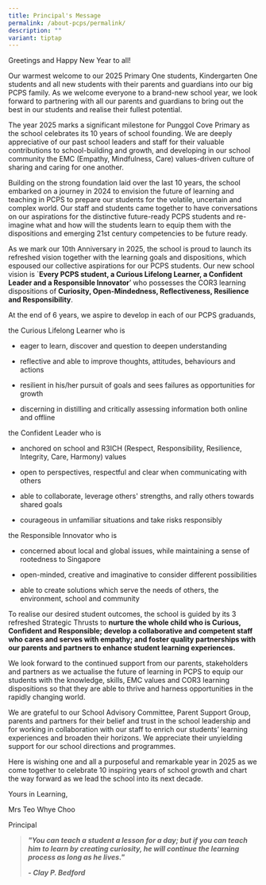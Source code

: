 ```yaml
---
title: Principal's Message
permalink: /about-pcps/permalink/
description: ""
variant: tiptap
---
```

<p>Greetings and Happy New Year to all!</p>
<p>Our warmest welcome to our 2025 Primary One students, Kindergarten One
students and all new students with their parents and guardians into our
big PCPS family. As we welcome everyone to a brand-new school year, we
look forward to partnering with all our parents and guardians to bring
out the best in our students and realise their fullest potential.</p>
<p>The year 2025 marks a significant milestone for Punggol Cove Primary as
the school celebrates its 10 years of school founding. We are deeply appreciative
of our past school leaders and staff for their valuable contributions to
school-building and growth, and developing in our school community the
EMC (Empathy, Mindfulness, Care) values-driven culture of sharing and caring
for one another.</p>
<p>Building on the strong foundation laid over the last 10 years, the school
embarked on a journey in 2024 to envision the future of learning and teaching
in PCPS to prepare our students for the volatile, uncertain and complex
world. Our staff and students came together to have conversations on our
aspirations for the distinctive future-ready PCPS students and re-imagine
what and how will the students learn to equip them with the dispositions
and emerging 21st century competencies to be future ready.</p>
<p>As we mark our 10th Anniversary in 2025, the school is proud to launch
its refreshed vision together with the learning goals and dispositions,
which espoused our collective aspirations for our PCPS students. Our new
school vision is `<strong>Every PCPS student, a Curious Lifelong Learner, a Confident Leader and a Responsible Innovator</strong>’
who possesses the COR3 learning dispositions of <strong>Curiosity, Open-Mindedness, Reflectiveness, Resilience and Responsibility</strong>.</p>
<p>At the end of 6 years, we aspire to develop in each of our PCPS graduands,</p>
<p>the Curious Lifelong Learner who is</p>
<ul data-tight="true" class="tight">
<li>
<p>eager to learn, discover and question to deepen understanding</p>
</li>
<li>
<p>reflective and able to improve thoughts, attitudes, behaviours and actions</p>
</li>
<li>
<p>resilient in his/her pursuit of goals and sees failures as opportunities
for growth</p>
</li>
<li>
<p>discerning in distilling and critically assessing information both online
and offline</p>
</li>
</ul>
<p>the Confident Leader who is</p>
<ul data-tight="true" class="tight">
<li>
<p>anchored on school and R3ICH (Respect, Responsibility, Resilience, Integrity,
Care, Harmony) values</p>
</li>
<li>
<p>open to perspectives, respectful and clear when communicating with others</p>
</li>
<li>
<p>able to collaborate, leverage others' strengths, and rally others towards
shared goals</p>
</li>
<li>
<p>courageous in unfamiliar situations and take risks responsibly</p>
</li>
</ul>
<p>the Responsible Innovator who is</p>
<ul data-tight="true" class="tight">
<li>
<p>concerned about local and global issues, while maintaining a sense of
rootedness to Singapore</p>
</li>
<li>
<p>open-minded, creative and imaginative to consider different possibilities</p>
</li>
<li>
<p>able to create solutions which serve the needs of others, the environment,
school and community</p>
</li>
</ul>
<p>To realise our desired student outcomes, the school is guided by its 3
refreshed Strategic Thrusts to <strong>nurture the whole child who is Curious, Confident and Responsible; develop a collaborative and competent staff who cares and serves with empathy; and foster quality partnerships with our parents and partners to enhance student learning experiences.</strong>
</p>
<p>We look forward to the continued support from our parents, stakeholders
and partners as we actualise the future of learning in PCPS to equip our
students with the knowledge, skills, EMC values and COR3 learning dispositions
so that they are able to thrive and harness opportunities in the rapidly
changing world.</p>
<p>We are grateful to our School Advisory Committee, Parent Support Group,
parents and partners for their belief and trust in the school leadership
and for working in collaboration with our staff to enrich our students’
learning experiences and broaden their horizons. We appreciate their unyielding
support for our school directions and programmes.</p>
<p>Here is wishing one and all a purposeful and remarkable year in 2025 as
we come together to celebrate 10 inspiring years of school growth and chart
the way forward as we lead the school into its next decade.</p>
<p>Yours in Learning,</p>
<p>Mrs Teo Whye Choo</p>
<p>Principal</p>
<p></p>
<blockquote>
<p><strong><em>"You can teach a student a lesson for a day; but if you can teach him to learn by creating curiosity, he will continue the learning process as long as he lives."</em></strong>
</p>
<p><strong><em>- Clay P. Bedford</em></strong>
</p>
</blockquote>
<p><strong><em><br></em></strong>
</p>
<p></p>